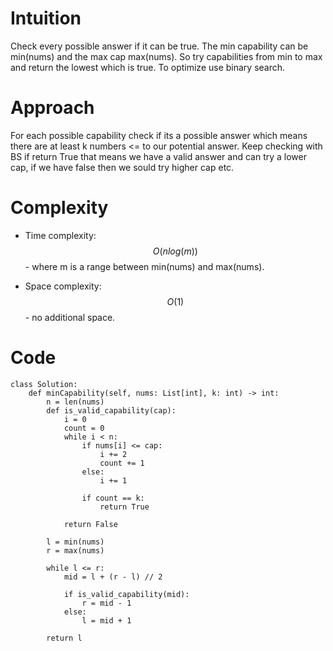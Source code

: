# Intuition
Check every possible answer if it can be true. The min capability can be min(nums) and the max cap max(nums). So try capabilities from min to max and return the lowest which is true. To optimize use binary search.


# Approach
For each possible capability check if its a possible answer which means there are at least k numbers <= to our potential answer. Keep checking with BS if return True that means we have a valid answer and can try a lower cap, if we have false then we sould try higher cap etc.

# Complexity
- Time complexity:
$$O(nlog(m))$$ - where m is a range between min(nums) and max(nums).

- Space complexity:
$$O(1)$$ - no additional space.

# Code
```python3 []
class Solution:
    def minCapability(self, nums: List[int], k: int) -> int:
        n = len(nums)
        def is_valid_capability(cap):
            i = 0
            count = 0
            while i < n:
                if nums[i] <= cap:
                    i += 2
                    count += 1
                else:
                    i += 1

                if count == k:
                    return True
            
            return False

        l = min(nums)
        r = max(nums)

        while l <= r:
            mid = l + (r - l) // 2

            if is_valid_capability(mid):
                r = mid - 1
            else:
                l = mid + 1

        return l

```